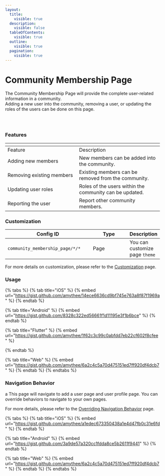 ```yaml
---
layout:
  title:
    visible: true
  description:
    visible: false
  tableOfContents:
    visible: true
  outline:
    visible: true
  pagination:
    visible: true
---
```


# Community Membership Page

The Community Membership Page will provide the complete user-related information in a community.\
Adding a new user into the community, removing a user, or updating the roles of the users can be done on this page.

<div><figure><img src="../../../../.gitbook/assets/m1.png" alt=""><figcaption></figcaption></figure> <figure><img src="../../../../.gitbook/assets/m2.png" alt=""><figcaption></figcaption></figure> <figure><img src="../../../../.gitbook/assets/m3.png" alt=""><figcaption></figcaption></figure></div>

### Features <a href="#features" id="features"></a>

<table data-header-hidden><thead><tr><th width="217"></th><th></th></tr></thead><tbody><tr><td>Feature</td><td>Description</td></tr><tr><td>Adding new members</td><td>New members can be added into the community.</td></tr><tr><td>Removing existing members</td><td>Existing members can be removed from the community.</td></tr><tr><td>Updating user roles</td><td>Roles of the users within the community can be updated.</td></tr><tr><td>Reporting the user</td><td>Report other community members.</td></tr></tbody></table>

### Customization

<table><thead><tr><th width="269">Config ID</th><th width="122">Type</th><th>Description</th></tr></thead><tbody><tr><td><code>community_membership_page/*/*</code></td><td>Page</td><td>You can customize page <code>theme</code></td></tr></tbody></table>

For more details on customization, please refer to the [Customization](../../customization/) page.

### Usage <a href="#usage" id="usage"></a>

{% tabs %}
{% tab title="iOS" %}
{% embed url="https://gist.github.com/amythee/14ece6636cd9bf745e763a8f87f1969a" %}
{% endtab %}

{% tab title="Android" %}
{% embed url="https://gist.github.com/8328c322ed56661f1d11195e3f1b6bce" %}
{% endtab %}

{% tab title="Flutter" %}
{% embed url="https://gist.github.com/amythee/1f62c3c99c0abfdd7eb22cf602f8cfee" %}


{% endtab %}

{% tab title="Web" %}
{% embed url="https://gist.github.com/amythee/6a2c4c5a70d475151ed7ff920df4dcb7" %}
{% endtab %}
{% endtabs %}

### Navigation Behavior

a This page will navigate to add a user page and user profile page. You can override behaviors to navigate to your own pages.

For more details, please refer to the [Overriding Navigation Behavior](https://docs.amity.co/amity-uikit/uikit-v4-beta/customization/overriding-navigation-behaviour) page.

{% tabs %}
{% tab title="iOS" %}
{% embed url="https://gist.github.com/amythee/a1edec673350438a1e4d47fb0c31e6fd" %}
{% endtab %}

{% tab title="Android" %}
{% embed url="https://gist.github.com/3a9de57a320cc1fdda8ce5b2611f9441" %}
{% endtab %}

{% tab title="Web" %}
{% embed url="https://gist.github.com/amythee/6a2c4c5a70d475151ed7ff920df4dcb7" %}
{% endtab %}
{% endtabs %}
